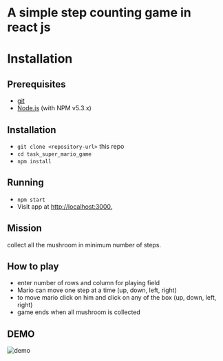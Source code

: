 # A simple step counting game in react js

# Installation

## Prerequisites
* [git](https://git-scm.com/)
* [Node.js](https://nodejs.org/) (with NPM v5.3.x)

## Installation
* `git clone <repository-url>` this repo
* `cd task_super_mario_game`
* `npm install`

## Running
* `npm start`
* Visit app at [http://localhost:3000.](http://localhost:3000)

## Mission
collect all the mushroom in minimum number of steps.

## How to play
* enter number of rows and column for playing field
* Mario can move one step at a time (up, down, left, right)
* to move mario click on him and click on any of the box (up, down, left, right)
* game ends when all mushroom is collected

## DEMO

![demo](https://media.giphy.com/media/1d5Nn7lbqO78Z7GYEO/giphy.gif)
